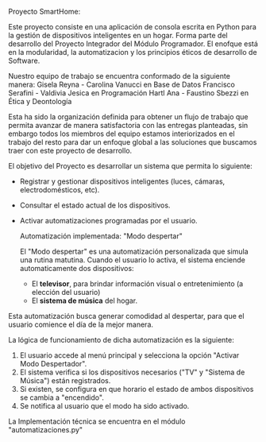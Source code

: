 Proyecto SmartHome:

Este proyecto consiste en una aplicación de consola escrita en Python para la gestión de dispositivos inteligentes en un hogar. Forma parte del desarrollo del Proyecto Integrador del Módulo Programador. El enofque está en la modularidad, la automatizacion y los principios éticos de desarrollo de Software.

Nuestro equipo de trabajo se encuentra conformado de la siguiente manera:
Gisela Reyna - Carolina Vanucci en Base de Datos
Francisco Serafini - Valdivia Jesica en Programación
Hartl Ana - Faustino Sbezzi en Ética y Deontología

Esta ha sido la organización  definida para obtener un flujo de trabajo que permita avanzar de manera satisfactoria con las entregas planteadas, sin embargo todos los miembros del equipo estamos interiorizados en el trabajo del resto para dar un enfoque global a las soluciones que buscamos traer con este proyecto de desarrollo.

El objetivo del Proyecto es desarrollar un sistema que permita lo siguiente:

- Registrar y gestionar dispositivos inteligentes (luces, cámaras, electrodomésticos, etc).
- Consultar el estado actual de los dispositivos.
- Activar automatizaciones programadas por el usuario.

  Automatización implementada: "Modo despertar"

  El "Modo despertar" es una automatización personalizada que simula una rutina matutina. Cuando el usuario lo activa, el sistema enciende automaticamente dos dispositivos:
   - El **televisor**, para brindar información visual o entretenimiento (a elección del usuario)
   - El **sistema de música** del hogar.

Esta automatización busca generar comodidad al despertar, para que el usuario comience el día de la mejor manera.

La lógica de funcionamiento de dicha automatización es la siguiente:

1. El usuario accede al menú principal y selecciona la opción "Activar Modo Despertador".
2. El sistema verifica si los dispositivos necesarios ("TV" y "Sistema de Música") están registrados.
3. Si existen, se configura en que horario el estado de ambos dispositivos se cambia a "encendido".
4. Se notifica al usuario que el modo ha sido activado.

La Implementación técnica se encuentra en el módulo "automatizaciones.py"
